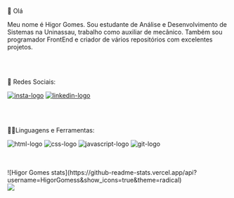 🚀  Olá

Meu nome é Higor Gomes. Sou estudante de Análise e Desenvolvimento de Sistemas na Uninassau, trabalho como auxiliar de mecânico. Também sou programador FrontEnd e criador de vários repositórios com excelentes projetos.


<br>
<br>

📱 Redes Sociais:


<a href="https://www.instagram.com/higor.gomess/"> <img src="https://img.shields.io/badge/Instagram-E4405F?style=for-the-badge&logo=instagram&logoColor=white" alt="insta-logo"/></a>            <a href="https://www.linkedin.com/in/higorgomesss/"> <img src="https://img.shields.io/badge/LinkedIn-0077B5?style=for-the-badge&logo=linkedin&logoColor=white" alt="linkedin-logo" /></a>

<br>
<br>

👨‍💻Linguagens e Ferramentas: 


<img src="https://img.shields.io/badge/HTML5-E34F26?style=for-the-badge&logo=html5&logoColor=white" alt="html-logo"/>       <img src="https://img.shields.io/badge/CSS-239120?&style=for-the-badge&logo=css3&logoColor=white" alt="css-logo"/>              <img src="https://img.shields.io/badge/JavaScript-323330?style=for-the-badge&logo=javascript&logoColor=F7DF1E"  alt="javascript-logo"/>                   <img src="https://img.shields.io/badge/GIT-E44C30?style=for-the-badge&logo=git&logoColor=white" alt="git-logo"/>

<br>
<br>
![Higor Gomes stats](https://github-readme-stats.vercel.app/api?username=HigorGomess&show_icons=true&theme=radical)
<br>
<picture>
  <source
    srcset="https://github-readme-stats.vercel.app/api?username=HigorGomessshow_icons=true&theme=dark"
    media="(prefers-color-scheme: dark)"
  />
  <source
    srcset="https://github-readme-stats.vercel.app/api?username=HigorGomess&show_icons=true"
    media="(prefers-color-scheme: light), (prefers-color-scheme: no-preference)"
  />
  <img src="https://github-readme-stats.vercel.app/api?username=HigorGomess&show_icons=true" />
</picture>
